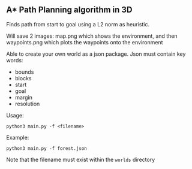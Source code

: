 ## A* Path Planning algorithm in 3D

Finds path from start to goal using a L2 norm as heuristic.

Will save 2 images: map.png which shows the environment, and then waypoints.png which plots the waypoints onto the environment

Able to create your own world as a json package. Json must contain key words:
 - bounds
 - blocks
 - start
 - goal
 - margin
 - resolution

Usage:
```
python3 main.py -f <filename>
```
Example:
```
python3 main.py -f forest.json
```
Note that the filename must exist within the `worlds` directory